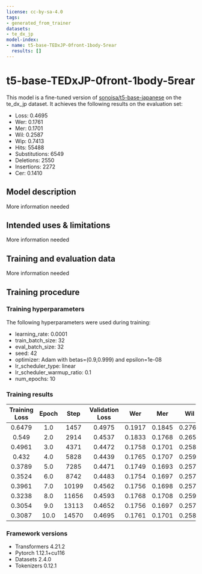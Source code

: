 ```yaml
---
license: cc-by-sa-4.0
tags:
- generated_from_trainer
datasets:
- te_dx_jp
model-index:
- name: t5-base-TEDxJP-0front-1body-5rear
  results: []
---
```


<!-- This model card has been generated automatically according to the information the Trainer had access to. You
should probably proofread and complete it, then remove this comment. -->

# t5-base-TEDxJP-0front-1body-5rear

This model is a fine-tuned version of [sonoisa/t5-base-japanese](https://huggingface.co/sonoisa/t5-base-japanese) on the te_dx_jp dataset.
It achieves the following results on the evaluation set:
- Loss: 0.4695
- Wer: 0.1761
- Mer: 0.1701
- Wil: 0.2587
- Wip: 0.7413
- Hits: 55488
- Substitutions: 6549
- Deletions: 2550
- Insertions: 2272
- Cer: 0.1410

## Model description

More information needed

## Intended uses & limitations

More information needed

## Training and evaluation data

More information needed

## Training procedure

### Training hyperparameters

The following hyperparameters were used during training:
- learning_rate: 0.0001
- train_batch_size: 32
- eval_batch_size: 32
- seed: 42
- optimizer: Adam with betas=(0.9,0.999) and epsilon=1e-08
- lr_scheduler_type: linear
- lr_scheduler_warmup_ratio: 0.1
- num_epochs: 10

### Training results

| Training Loss | Epoch | Step  | Validation Loss | Wer    | Mer    | Wil    | Wip    | Hits  | Substitutions | Deletions | Insertions | Cer    |
|:-------------:|:-----:|:-----:|:---------------:|:------:|:------:|:------:|:------:|:-----:|:-------------:|:---------:|:----------:|:------:|
| 0.6479        | 1.0   | 1457  | 0.4975          | 0.1917 | 0.1845 | 0.2761 | 0.7239 | 54735 | 6812          | 3040      | 2530       | 0.1545 |
| 0.549         | 2.0   | 2914  | 0.4537          | 0.1833 | 0.1768 | 0.2659 | 0.7341 | 55124 | 6589          | 2874      | 2378       | 0.1435 |
| 0.4961        | 3.0   | 4371  | 0.4472          | 0.1758 | 0.1701 | 0.2582 | 0.7418 | 55387 | 6493          | 2707      | 2154       | 0.1369 |
| 0.432         | 4.0   | 5828  | 0.4439          | 0.1765 | 0.1707 | 0.2593 | 0.7407 | 55403 | 6544          | 2640      | 2217       | 0.1387 |
| 0.3789        | 5.0   | 7285  | 0.4471          | 0.1749 | 0.1693 | 0.2574 | 0.7426 | 55419 | 6490          | 2678      | 2128       | 0.1387 |
| 0.3524        | 6.0   | 8742  | 0.4483          | 0.1754 | 0.1697 | 0.2573 | 0.7427 | 55414 | 6449          | 2724      | 2153       | 0.1405 |
| 0.3961        | 7.0   | 10199 | 0.4562          | 0.1756 | 0.1698 | 0.2574 | 0.7426 | 55454 | 6455          | 2678      | 2206       | 0.1390 |
| 0.3238        | 8.0   | 11656 | 0.4593          | 0.1768 | 0.1708 | 0.2590 | 0.7410 | 55463 | 6514          | 2610      | 2298       | 0.1416 |
| 0.3054        | 9.0   | 13113 | 0.4652          | 0.1756 | 0.1697 | 0.2577 | 0.7423 | 55522 | 6498          | 2567      | 2279       | 0.1408 |
| 0.3087        | 10.0  | 14570 | 0.4695          | 0.1761 | 0.1701 | 0.2587 | 0.7413 | 55488 | 6549          | 2550      | 2272       | 0.1410 |


### Framework versions

- Transformers 4.21.2
- Pytorch 1.12.1+cu116
- Datasets 2.4.0
- Tokenizers 0.12.1
